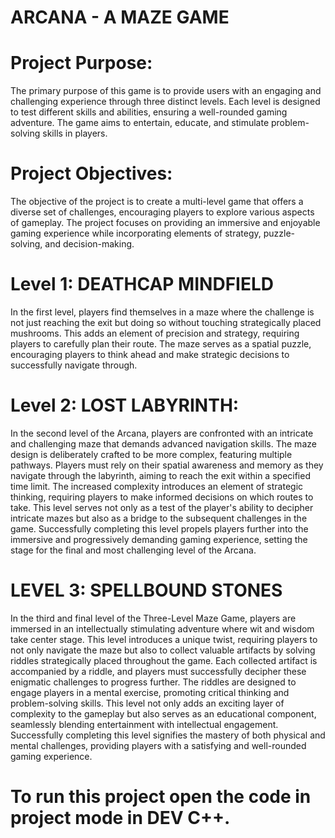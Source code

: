 # ARCANA - A MAZE GAME

# Project Purpose:

The primary purpose of this game is to provide users with an engaging and challenging experience through three distinct levels. Each level is designed to test different skills and abilities, ensuring a well-rounded gaming adventure. The game aims to entertain, educate, and stimulate problem-solving skills in players.

# Project Objectives:

The objective of the project is to create a multi-level game that offers a diverse set of challenges, encouraging players to explore various aspects of gameplay. The project focuses on providing an immersive and enjoyable gaming experience while incorporating elements of strategy, puzzle-solving, and decision-making.

# Level 1: DEATHCAP MINDFIELD

In the first level, players find themselves in a maze where the challenge is not just reaching the exit but doing so without touching strategically placed mushrooms. This adds an element of precision and strategy, requiring players to carefully plan their route. The maze serves as a spatial puzzle, encouraging players to think ahead and make strategic decisions to successfully navigate through.

# Level 2: LOST LABYRINTH:

In the second level of the Arcana, players are confronted with an intricate and challenging maze that demands advanced navigation skills. The maze design is deliberately crafted to be more complex, featuring multiple pathways. Players must rely on their spatial awareness and memory as they navigate through the labyrinth, aiming to reach the exit within a specified time limit. The increased complexity introduces an element of strategic thinking, requiring players to make informed decisions on which routes to take. This level serves not only as a test of the player's ability to decipher intricate mazes but also as a bridge to the subsequent challenges in the game. Successfully completing this level propels players further into the immersive and progressively demanding gaming experience, setting the stage for the final and most challenging level of the Arcana.

# LEVEL 3: SPELLBOUND STONES

In the third and final level of the Three-Level Maze Game, players are immersed in an intellectually stimulating adventure where wit and wisdom take center stage. This level introduces a unique twist, requiring players to not only navigate the maze but also to collect valuable artifacts by solving riddles strategically placed throughout the game. Each collected artifact is accompanied by a riddle, and players must successfully decipher these enigmatic challenges to progress further. The riddles are designed to engage players in a mental exercise, promoting critical thinking and problem-solving skills. This level not only adds an exciting layer of complexity to the gameplay but also serves as an educational component, seamlessly blending entertainment with intellectual engagement. Successfully completing this level signifies the mastery of both physical and mental challenges, providing players with a satisfying and well-rounded gaming experience.

# To run this project open the code in project mode in DEV C++.

